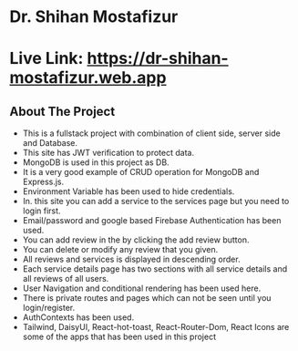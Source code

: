 # Dr. Shihan Mostafizur

# Live Link: https://dr-shihan-mostafizur.web.app

## About The Project

* This is a fullstack project with combination of client side, server side and Database.
* This site has JWT verification to protect data.
* MongoDB is used in this project as DB.
* It is a very good example of CRUD operation for MongoDB and Express.js.
* Environment Variable has been used to hide credentials.
* In. this site you can add a service to the services page but you need to login first.
* Email/password and google based Firebase Authentication has been used.
* You can add review in the by clicking the add review button.
* You can delete or modify any review that you given.
* All reviews and services is displayed in descending order.
* Each service details page has two sections with all service details and all reviews of all users.
* User Navigation and conditional rendering has been used here.
* There is private routes and pages which can not be seen until you login/register.
* AuthContexts has been used.
* Tailwind, DaisyUI, React-hot-toast, React-Router-Dom, React Icons are some of the apps that has been used in this project
